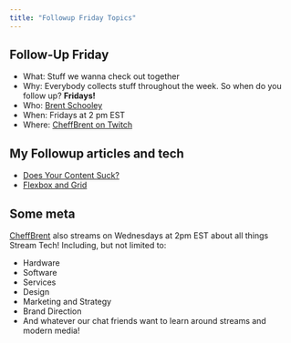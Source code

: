 ```yaml
---
title: "Followup Friday Topics"
---
```


## Follow-Up Friday

- What: Stuff we wanna check out together
- Why: Everybody collects stuff throughout the week. So when do you follow up? **Fridays!**
- Who: [Brent Schooley](https://twitter.com/brentschooley)
- When: Fridays at 2 pm EST
- Where: [CheffBrent on Twitch](https://www.twitch.tv/chefbrent)

## My Followup articles and tech

- [Does Your Content Suck?](https://stackingthebricks.com/does-your-content-suck/)
- [Flexbox and Grid](https://css-tricks.com/quick-whats-the-difference-between-flexbox-and-grid/)

## Some meta

[CheffBrent](https://www.twitch.tv/chefbrent) also streams on Wednesdays at 2pm EST about all things Stream Tech! Including, but not limited to:

- Hardware
- Software
- Services
- Design
- Marketing and Strategy
- Brand Direction
- And whatever our chat friends want to learn around streams and modern media!
